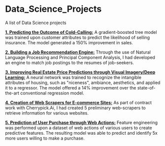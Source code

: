 # Data_Science_Projects
A list of Data Science projects

[**1. Predicting the Outcome of Cold-Calling:**](https://github.com/nneal1213/Data_Science_Projects/tree/master/01_Cold_Calling) A gradient-boosted tree model was trained upon customer attributes to predict the likelihood of selling insurance.  The model generated a 150% improvement in sales.  

[**2. Building a Job Recommendation Engine:**](https://github.com/nneal1213/Data_Science_Projects/tree/master/02_Job_Recommendation_Engine) Through the use of Natural Language Processing and Principal Component Analysis, I had developed an engine to match job postings to the resumes of job-seekers. 
 


[**3. Improving Real Estate Price Predictions through Visual Imagery/Deep Learning:**](https//github.com/nneal1213/Data_Science_Projects/tree/master/03_Price_Prediction_Deep_Learning) A neural network was trained to recognize the intangible attributes of housing, such as "niceness", ambiance, aesthetics, and applied it to a regressor.  The model offered a 14% improvement over the state-of-the-art conventional regression model.  


[**4. Creation of Web Scrapers for E-commerce Sites:**](https//github.com/nneal1213/Data_Science_Projects/tree/master/04_Scraping_Ecommerce_Sites) As part of contract work with Cherrypick.Ai, I had created 5 preliminary web-scrapers to retrieve information for various websites.  

[**5. Prediction of User Purchase through Web Actions:**](https//github.com/nneal1213/Data_Science_Projects/tree/master/05_Purchase_Prediction_Web_Actions) Feature engineering was performed upon a dataset of web actions of various users to create predictive features.  The resulting model was able to predict and identify 5x more users willing to make a purchase.  


